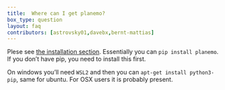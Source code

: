 ```yaml
---
title:  Where can I get planemo?
box_type: question
layout: faq
contributors: [astrovsky01,davebx,bernt-mattias]
---
```


Plese see [the installation section](https://training.galaxyproject.org/training-material/topics/dev/tutorials/tool-from-scratch/tutorial.html#installing-planemo). Essentially you can `pip install planemo`. If you don’t have pip, you need to install this first.

On windows you’ll need `WSL2` and then you can `apt-get install python3-pip`, same for ubuntu. For OSX users it is probably present.





